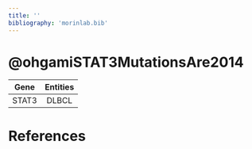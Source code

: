 ```yaml
---
title: ''
bibliography: 'morinlab.bib'
---
```


# @ohgamiSTAT3MutationsAre2014
|Gene|Entities|
|:-:|:-:|
|STAT3|DLBCL|

# References

